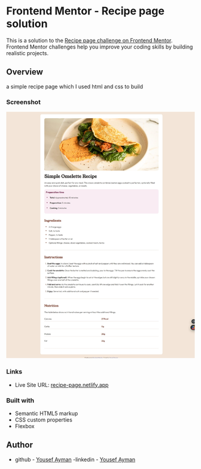 # Frontend Mentor - Recipe page solution

This is a solution to the [Recipe page challenge on Frontend Mentor](https://www.frontendmentor.io/challenges/recipe-page-KiTsR8QQKm). Frontend Mentor challenges help you improve your coding skills by building realistic projects.

## Overview

a simple recipe page which I used html and css to build

### Screenshot

![](img/screenshot.jpeg)

### Links

<!-- - Solution URL: [](https://github.com/Yussif20/Recipte_page) -->

- Live Site URL: [recipe-page.netlify.app](https://recipe-page-dazai.netlify.app/)

### Built with

- Semantic HTML5 markup
- CSS custom properties
- Flexbox

## Author

- github - [Yousef Ayman](https://github.com/Yussif20)
  -linkedin - [Yousef Ayman](https://www.linkedin.com/in/yussif-ayman/)
